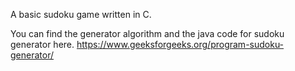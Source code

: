 A basic sudoku game written in C. 

You can find the generator algorithm and the java code for sudoku generator here.
https://www.geeksforgeeks.org/program-sudoku-generator/
